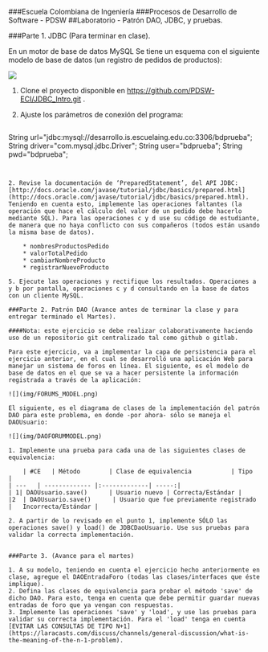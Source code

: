 ###Escuela Colombiana de Ingeniería
###Procesos de Desarrollo de Software - PDSW
##Laboratorio - Patrón DAO, JDBC, y pruebas.

###Parte 1. JDBC (Para terminar en clase).

En un motor de base de datos MySQL Se tiene un esquema con el siguiente modelo de base de datos (un registro de pedidos de productos):

![](img/ex1model.png)


1. Clone el proyecto disponible en https://github.com/PDSW-ECI/JDBC_Intro.git .
3. Ajuste los parámetros de conexión del programa:

	```java
String url="jdbc:mysql://desarrollo.is.escuelaing.edu.co:3306/bdprueba";
String driver="com.mysql.jdbc.Driver";
String user="bdprueba";
String pwd="bdprueba";
```


2. Revise la documentación de ‘PreparedStatement’, del API JDBC:
[http://docs.oracle.com/javase/tutorial/jdbc/basics/prepared.html](http://docs.oracle.com/javase/tutorial/jdbc/basics/prepared.html). Teniendo en cuenta esto, implemente las operaciones faltantes (la operación que hace el cálculo del valor de un pedido debe hacerlo mediante SQL). Para las operaciones c y d use su código de estudiante, de manera que no haya conflicto con sus compañeros (todos están usando la misma base de datos).

	* nombresProductosPedido
	* valorTotalPedido
	* cambiarNombreProducto
	* registrarNuevoProducto

5. Ejecute las operaciones y rectifique los resultados. Operaciones a y b por pantalla, operaciones c y d consultando en la base de datos con un cliente MySQL.

###Parte 2. Patrón DAO (Avance antes de terminar la clase y para entregar terminado el Martes).

####Nota: este ejercicio se debe realizar colaborativamente haciendo uso de un repositorio git centralizado tal como github o gitlab.

Para este ejercicio, va a implementar la capa de persistencia para el ejercicio anterior, en el cual se desarrolló una aplicación Web para manejar un sistema de foros en línea. El siguiente, es el modelo de base de datos en el que se va a hacer persistente la información registrada a través de la aplicación:

![](img/FORUMS_MODEL.png)

El siguiente, es el diagrama de clases de la implementación del patrón DAO para este problema, en donde -por ahora- sólo se maneja el DAOUsuario:

![](img/DAOFORUMMODEL.png)

1. Implemente una prueba para cada una de las siguientes clases de equivalencia:

	| #CE	| Método        | Clase de equivalencia           | Tipo  |
| ---	| ------------- |:-------------| -----:|
| 1| DAOUsuario.save()      | Usuario nuevo | Correcta/Estándar |
|2	| DAOUsuario.save()      | Usuario que fue previamente registrado      |   Incorrecta/Estándar |

2. A partir de lo revisado en el punto 1, implemente SÓLO las operaciones save() y load() de JDBCDaoUsuario. Use sus pruebas para validar la correcta implementación.


###Parte 3. (Avance para el martes)

1. A su modelo, teniendo en cuenta el ejercicio hecho anteriormente en clase, agregue el DAOEntradaForo (todas las clases/interfaces que éste implique).
2. Defina las clases de equivalencia para probar el método 'save' de dicho DAO. Para esto, tenga en cuenta que debe permitir guardar nuevas entradas de foro que ya vengan con respuestas.
3. Implemente las operaciones 'save' y 'load', y use las pruebas para validar su correcta implementación. Para el 'load' tenga en cuenta [EVITAR LAS CONSULTAS DE TIPO N+1](https://laracasts.com/discuss/channels/general-discussion/what-is-the-meaning-of-the-n-1-problem).


